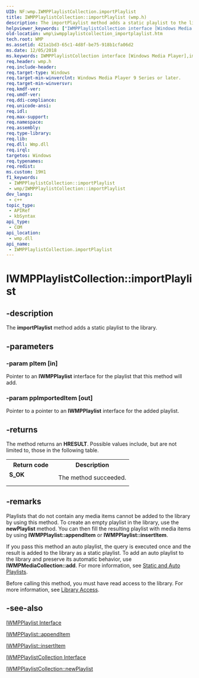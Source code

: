 ```yaml
---
UID: NF:wmp.IWMPPlaylistCollection.importPlaylist
title: IWMPPlaylistCollection::importPlaylist (wmp.h)
description: The importPlaylist method adds a static playlist to the library.
helpviewer_keywords: ["IWMPPlaylistCollection interface [Windows Media Player]","importPlaylist method","IWMPPlaylistCollection.importPlaylist","IWMPPlaylistCollection::importPlaylist","IWMPPlaylistCollectionimportPlaylist","importPlaylist","importPlaylist method [Windows Media Player]","importPlaylist method [Windows Media Player]","IWMPPlaylistCollection interface","wmp.iwmpplaylistcollection_importplaylist","wmp/IWMPPlaylistCollection::importPlaylist"]
old-location: wmp\iwmpplaylistcollection_importplaylist.htm
tech.root: WMP
ms.assetid: 421a1bd3-65c1-4d8f-be75-918b1cfa06d2
ms.date: 12/05/2018
ms.keywords: IWMPPlaylistCollection interface [Windows Media Player],importPlaylist method, IWMPPlaylistCollection.importPlaylist, IWMPPlaylistCollection::importPlaylist, IWMPPlaylistCollectionimportPlaylist, importPlaylist, importPlaylist method [Windows Media Player], importPlaylist method [Windows Media Player],IWMPPlaylistCollection interface, wmp.iwmpplaylistcollection_importplaylist, wmp/IWMPPlaylistCollection::importPlaylist
req.header: wmp.h
req.include-header: 
req.target-type: Windows
req.target-min-winverclnt: Windows Media Player 9 Series or later.
req.target-min-winversvr: 
req.kmdf-ver: 
req.umdf-ver: 
req.ddi-compliance: 
req.unicode-ansi: 
req.idl: 
req.max-support: 
req.namespace: 
req.assembly: 
req.type-library: 
req.lib: 
req.dll: Wmp.dll
req.irql: 
targetos: Windows
req.typenames: 
req.redist: 
ms.custom: 19H1
f1_keywords:
 - IWMPPlaylistCollection::importPlaylist
 - wmp/IWMPPlaylistCollection::importPlaylist
dev_langs:
 - c++
topic_type:
 - APIRef
 - kbSyntax
api_type:
 - COM
api_location:
 - wmp.dll
api_name:
 - IWMPPlaylistCollection.importPlaylist
---
```


# IWMPPlaylistCollection::importPlaylist


## -description

The <b>importPlaylist</b> method adds a static playlist to the library.

## -parameters

### -param pItem [in]

Pointer to an <b>IWMPPlaylist</b> interface for the playlist that this method will add.

### -param ppImportedItem [out]

Pointer to a pointer to an <b>IWMPPlaylist</b> interface for the added playlist.

## -returns

The method returns an <b>HRESULT</b>. Possible values include, but are not limited to, those in the following table.

<table>
<tr>
<th>Return code</th>
<th>Description</th>
</tr>
<tr>
<td width="40%">
<dl>
<dt><b>S_OK</b></dt>
</dl>
</td>
<td width="60%">
The method succeeded.

</td>
</tr>
</table>

## -remarks

Playlists that do not contain any media items cannot be added to the library by using this method. To create an empty playlist in the library, use the <b>newPlaylist</b> method. You can then fill the resulting playlist with media items by using <b>IWMPPlaylist::appendItem</b> or <b>IWMPPlaylist::insertItem</b>.

If you pass this method an auto playlist, the query is executed once and the result is added to the library as a static playlist. To add an auto playlist to the library and preserve its automatic behavior, use <b>IWMPMediaCollection::add</b>. For more information, see <a href="https://docs.microsoft.com/windows/desktop/WMP/static-and-auto-playlists">Static and Auto Playlists</a>.

Before calling this method, you must have read access to the library. For more information, see <a href="https://docs.microsoft.com/windows/desktop/WMP/library-access">Library Access</a>.

## -see-also

<a href="https://docs.microsoft.com/windows/desktop/api/wmp/nn-wmp-iwmpplaylist">IWMPPlaylist Interface</a>



<a href="https://docs.microsoft.com/windows/desktop/api/wmp/nf-wmp-iwmpplaylist-appenditem">IWMPPlaylist::appendItem</a>



<a href="https://docs.microsoft.com/windows/desktop/api/wmp/nf-wmp-iwmpplaylist-insertitem">IWMPPlaylist::insertItem</a>



<a href="https://docs.microsoft.com/windows/desktop/api/wmp/nn-wmp-iwmpplaylistcollection">IWMPPlaylistCollection Interface</a>



<a href="https://docs.microsoft.com/windows/desktop/api/wmp/nf-wmp-iwmpplaylistcollection-newplaylist">IWMPPlaylistCollection::newPlaylist</a>


